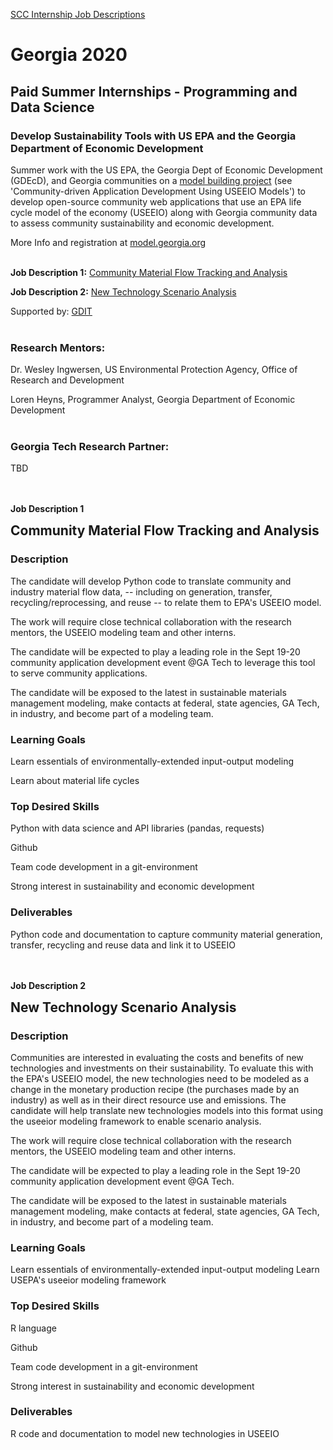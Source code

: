 [SCC Internship Job Descriptions](http://smartcities.gatech.edu/2020-scc-internship-job-descriptions)

# Georgia 2020 

## Paid Summer Internships - Programming and Data Science

### Develop Sustainability Tools with US EPA and the Georgia Department of Economic Development
Summer work with the US EPA, the Georgia Dept of Economic Development (GDEcD), and Georgia communities on a [model building project](https://www.epa.gov/research/regional-sustainability-and-environmental-sciences-research-program-reses)
(see 'Community-driven Application Development Using USEEIO Models') to develop open-source community web applications that use an EPA life cycle model of the economy (USEEIO) along with Georgia community data
  to assess community sustainability and economic development.

More Info and registration at [model.georgia.org](http://model.georgia.org)  
<br>

<b>Job Description 1:</b> [Community Material Flow Tracking and Analysis](#community-material-flow)

<b>Job Description 2:</b> [New Technology Scenario Analysis](#scenario-analysis)

Supported by: [GDIT](https://www.gdit.com/)  
<br>

### Research Mentors:
Dr. Wesley Ingwersen, US Environmental Protection Agency, Office of Research and Development

Loren Heyns, Programmer Analyst, Georgia Department of Economic Development  
<br>

### Georgia Tech Research Partner:
TBD

<a name="community-material-flow"></a><br><br>
<b>Job Description 1</b><h2 style='margin-top:0px;padding-top:0px'>Community Material Flow Tracking and Analysis</h2>

### Description
The candidate will develop Python code to translate community and industry material flow data,
 -- including on generation, transfer, recycling/reprocessing, and reuse -- to relate them to EPA's USEEIO model.   

The work will require close technical collaboration with the research mentors, the USEEIO modeling team
 and other interns.

The candidate will be expected to play a leading role in the Sept 19-20 community application
 development event @GA Tech to leverage this tool to serve community applications.

The candidate will be exposed to the latest in sustainable materials management modeling, make contacts at
federal, state agencies, GA Tech, in industry, and become part of a modeling team.

### Learning Goals
Learn essentials of environmentally-extended input-output modeling

Learn about material life cycles

### Top Desired Skills
Python with data science and API libraries (pandas, requests)

Github

Team code development in a git-environment

Strong interest in sustainability and economic development

### Deliverables
Python code and documentation to capture community material generation, transfer, recycling and reuse data and link it to USEEIO



<a name="scenario-analysis"></a><br><br>
<b>Job Description 2</b>
<h2 style='margin-top:0px;padding-top:0px'>New Technology Scenario Analysis</h2>

### Description
Communities are interested in evaluating the costs and benefits of new technologies and investments on their sustainability.
To evaluate this with the EPA's USEEIO model, the new technologies need to be modeled as a change in the monetary production
recipe (the purchases made by an industry) as well as in their direct resource use and emissions. The candidate will help
translate new technologies models into this format using the useeior modeling framework to enable scenario analysis.

The work will require close technical collaboration with the research mentors, the USEEIO modeling team and other interns.

The candidate will be expected to play a leading role in the Sept 19-20 community application development event @GA Tech.

The candidate will be exposed to the latest in sustainable materials management modeling, make contacts at
federal, state agencies, GA Tech, in industry, and become part of a modeling team.

### Learning Goals
Learn essentials of environmentally-extended input-output modeling
Learn USEPA's useeior modeling framework

### Top Desired Skills
R language

Github

Team code development in a git-environment

Strong interest in sustainability and economic development

### Deliverables
R code and documentation to model new technologies in USEEIO
